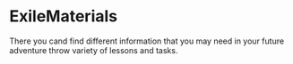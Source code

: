 # ExileMaterials
There you cand find different information that you may need in your future adventure throw variety of lessons and tasks.
